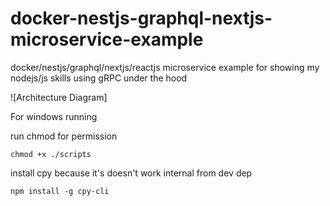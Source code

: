 # docker-nestjs-graphql-nextjs-microservice-example
docker/nestjs/graphql/nextjs/reactjs microservice example for showing my nodejs/js skills
using gRPC under the hood

![Architecture Diagram]

For windows running

run chmod for permission

```
chmod +x ./scripts
```

install cpy because it's doesn't work internal from dev dep
```
npm install -g cpy-cli
```